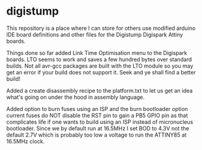 # digistump
This repository is a place where I can store for others use modified arduino IDE board definitions 
and other files for the Digistump Digispark Attiny boards.

Things done so far added Link Time Optimisation menu to the Digispark boards.
LTO seems to work and saves a few hundred bytes over standard builds.
Not all avr-gcc packages are built with the LTO module so you may get an error
if your build does not support it. Seek and ye shall find a better build!

Added a create disassembly recipe to the platform.txt to let us get an idea 
what's going on under the hood in assembly language.

Added option to burn fuses using an ISP and the burn bootloader option
current fuses do NOT disable the RST pin to gain a PB5 GPIO pin as that
complicates life if one wants to build using an ISP instead of micronucleus
bootloader. Since we by default run at 16.5MHz I set BOD to 4.3V not the default
2.7V which is probably too low a voltage to run the ATTINY85 at 16.5MHz clock.

